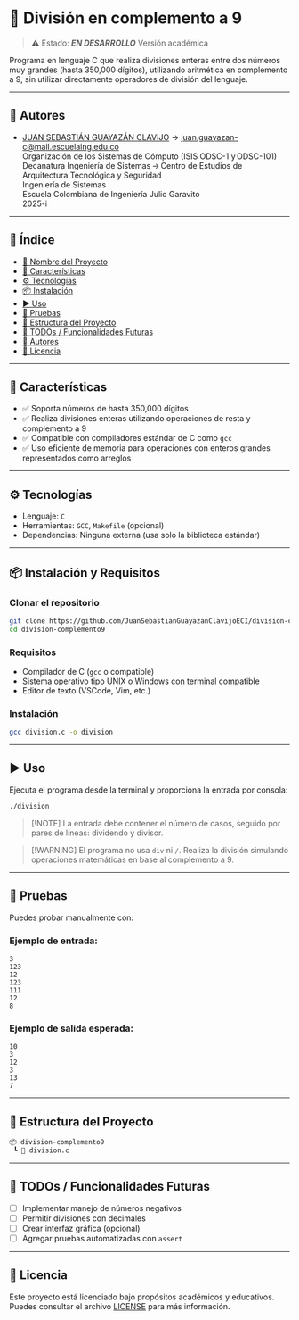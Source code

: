 # 📌 División en complemento a 9

> ⚠️ Estado: ***EN DESARROLLO*** Versión académica

Programa en lenguaje C que realiza divisiones enteras entre dos números muy grandes (hasta 350,000 dígitos), utilizando aritmética en complemento a 9, sin utilizar directamente operadores de división del lenguaje.

---

## 👥 Autores

- [JUAN SEBASTIÁN GUAYAZÁN CLAVIJO](https://github.com/JSGC-ECI) → <juan.guayazan-c@mail.escuelaing.edu.co>  
Organización de los Sistemas de Cómputo (ISIS ODSC-1 y ODSC-101)      
Decanatura Ingeniería de Sistemas → Centro de Estudios de Arquitectura Tecnológica y Seguridad     
Ingeniería de Sistemas    
Escuela Colombiana de Ingeniería Julio Garavito     
2025-i

---

## 🧠 Índice

- [📌 Nombre del Proyecto](#-división-en-complemento-a-9)
- [🚀 Características](#-características)
- [⚙️ Tecnologías](#️-tecnologías)
- [📦 Instalación](#-instalación-y-requisitos)
- [▶️ Uso](#️-uso)
- [🧪 Pruebas](#-pruebas)
- [📁 Estructura del Proyecto](#-estructura-del-proyecto)
- [📌 TODOs / Funcionalidades Futuras](#-todos--funcionalidades-futuras)
- [👥 Autores](#-autores)
- [📄 Licencia](#-licencia)

---

## 🚀 Características

- ✅ Soporta números de hasta 350,000 dígitos
- ✅ Realiza divisiones enteras utilizando operaciones de resta y complemento a 9
- ✅ Compatible con compiladores estándar de C como `gcc`
- ✅ Uso eficiente de memoria para operaciones con enteros grandes representados como arreglos

---

## ⚙️ Tecnologías

- Lenguaje: `C`
- Herramientas: `GCC`, `Makefile` (opcional)
- Dependencias: Ninguna externa (usa solo la biblioteca estándar)

---

## 📦 Instalación y Requisitos

### Clonar el repositorio

```bash
git clone https://github.com/JuanSebastianGuayazanClavijoECI/division-complemento9.git
cd division-complemento9
````

### Requisitos

* Compilador de C (`gcc` o compatible)
* Sistema operativo tipo UNIX o Windows con terminal compatible
* Editor de texto (VSCode, Vim, etc.)

### Instalación

```bash
gcc division.c -o division
```

---

## ▶️ Uso

Ejecuta el programa desde la terminal y proporciona la entrada por consola:

```bash
./division
```


> \[!NOTE]
> La entrada debe contener el número de casos, seguido por pares de líneas: dividendo y divisor.

> \[!WARNING]
> El programa no usa `div` ni `/`. Realiza la división simulando operaciones matemáticas en base al complemento a 9.

---

## 🧪 Pruebas

Puedes probar manualmente con:

### Ejemplo de entrada:

```
3
123
12
123
111
12
8
```

### Ejemplo de salida esperada:

```
10
3
12
3
13
7
```


---

## 📁 Estructura del Proyecto

```bash
📦 division-complemento9
 ┗ 📜 division.c
```

---

## 📌 TODOs / Funcionalidades Futuras

* [ ] Implementar manejo de números negativos
* [ ] Permitir divisiones con decimales
* [ ] Crear interfaz gráfica (opcional)
* [ ] Agregar pruebas automatizadas con `assert`

---

## 📄 Licencia

Este proyecto está licenciado bajo propósitos académicos y educativos. Puedes consultar el archivo [LICENSE](./LICENSE) para más información.

```
